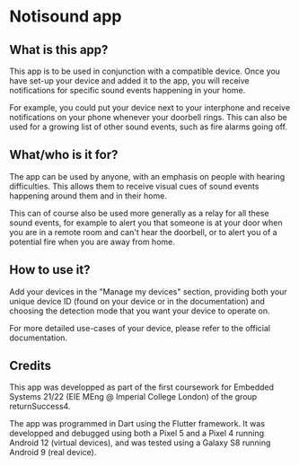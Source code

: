# Notisound app

## What is this app?

This app is to be used in conjunction with a compatible device. Once you have set-up your device and added it to the app, you will receive notifications for specific sound events happening in your home.

For example, you could put your device next to your interphone and receive notifications on your phone whenever your doorbell rings. This can also be used for a growing list of other sound events, such as fire alarms going off.

## What/who is it for?

The app can be used by anyone, with an emphasis on people with hearing difficulties. This allows them to receive visual cues of sound events happening around them and in their home.

This can of course also be used more generally as a relay for all these sound events, for example to alert you that someone is at your door when you are in a remote room and can't hear the doorbell, or to alert you of a potential fire when you are away from home.
       
## How to use it?

Add your devices in the "Manage my devices" section, providing both your unique device ID (found on your device or in the documentation) and choosing the detection mode that you want your device to operate on.

For more detailed use-cases of your device, please refer to the official documentation.

## Credits

This app was developped as part of the first coursework for Embedded Systems 21/22 (EIE MEng @ Imperial College London) of the group returnSuccess4.

The app was programmed in Dart using the Flutter framework. It was developped and debugged using both a Pixel 5 and a Pixel 4 running Android 12 (virtual devices), and was tested using a Galaxy S8 running Android 9 (real device).
